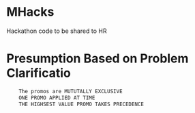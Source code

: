 # MHacks
Hackathon code to be shared to HR

# Presumption Based on Problem Clarificatio
```bash
    The promos are MUTUTALLY EXCLUSIVE
    ONE PROMO APPLIED AT TIME
    THE HIGHSEST VALUE PROMO TAKES PRECEDENCE
```